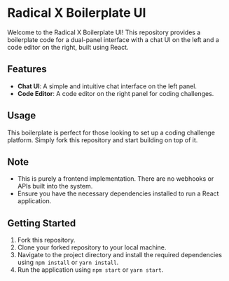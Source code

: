 # Radical X Boilerplate UI

Welcome to the Radical X Boilerplate UI! This repository provides a boilerplate code for a dual-panel interface with a chat UI on the left and a code editor on the right, built using React.

## Features
- **Chat UI**: A simple and intuitive chat interface on the left panel.
- **Code Editor**: A code editor on the right panel for coding challenges.

## Usage
This boilerplate is perfect for those looking to set up a coding challenge platform. Simply fork this repository and start building on top of it.

## Note
- This is purely a frontend implementation. There are no webhooks or APIs built into the system.
- Ensure you have the necessary dependencies installed to run a React application.

## Getting Started
1. Fork this repository.
2. Clone your forked repository to your local machine.
3. Navigate to the project directory and install the required dependencies using `npm install` or `yarn install`.
4. Run the application using `npm start` or `yarn start`.
